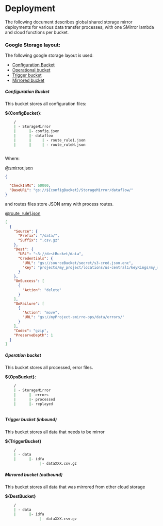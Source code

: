 # Deployment


The following document describes global shared storage mirror deployments for various data transfer processes, with one
SMirror lambda and cloud functions per bucket.


### Google Storage layout:

The following google storage layout is used:

- [Configuration Bucket](#configuration-bucket)
- [Operational bucket](#operational-bucket)
- [Trigger bucket](#trigger-bucket-inbound)
- [Mirrored bucket](#mirrored-bucket-outbound)


##### Configuration Bucket

This bucket stores all configuration files:

**${ConfigBucket}:**  

```bash
    /
    | - StorageMirror
    |      |- config.json
    |      |- dataflow
    |      |     | - route_rule1.json
    |      |     | - route_ruleN.json        
        
```            



Where:

[@smirror.json](usage/gcp/config.json)

```json
{

  "CheckInMs": 60000,
  "BaseURL": "gs://${configBucket}/StorageMirror/dataflow/"
}
```

and routes files store JSON array with process routes.

[@route_rule1.json](usage/gcp/route_rule1.json)
```json
[
  {
    "Source": { 
      "Prefix": "/data/",
      "Suffix": ".csv.gz"
    },
    "Dest": {
      "URL": "s3://destBucket/data",
      "Credentials": {
        "URL": "gs://sourceBucket/secret/s3-cred.json.enc",
        "Key": "projects/my_project/locations/us-central1/keyRings/my_ring/cryptoKeys/my_key"
      }
    },
    "OnSuccess": [
      {
        "Action": "delete"
      }
    ],
    "OnFailure": [
      {
        "Action": "move",
        "URL": "gs://myProject-smirro-ops/data/errors/"
      }
    ],
    "Codec": "gzip",
    "PreserveDepth": 1
  }
]
```


##### Operation bucket

This bucket stores all processed, error files. 

**${OpsBucket}:**

```bash
    /
    | - StorageMirror
    |      |- errors
    |      |- processed
    |      |- replayed
       
```            

##### Trigger bucket (inbound) 

This bucket stores all data that needs to be mirror 

**${TriggerBucket}**



```bash
    /
    | - data
    |      |- idfa
                |- dataXXX.csv.gz 
```    




##### Mirrored bucket (outbound) 

This bucket stores all data that was mirrored from other cloud storage 

**${DestBucket}**


```bash
    /
    | - data
    |      |- idfa
                |- dataXXX.csv.gz 
```    


